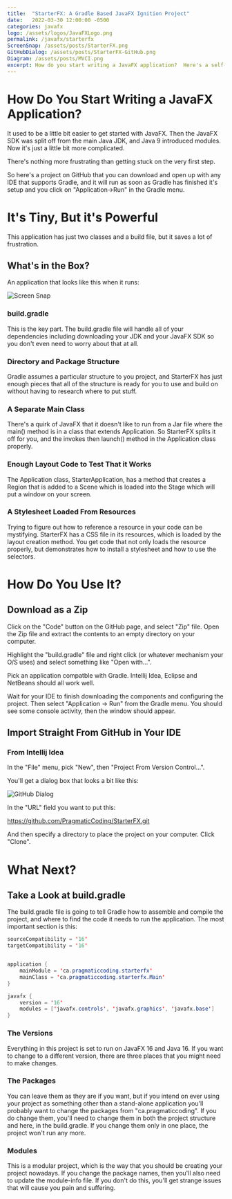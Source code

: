 ```yaml
---
title:  "StarterFX: A Gradle Based JavaFX Ignition Project"
date:   2022-03-30 12:00:00 -0500
categories: javafx
logo: /assets/logos/JavaFXLogo.png
permalink: /javafx/starterfx
ScreenSnap: /assets/posts/StarterFX.png
GitHubDialog: /assets/posts/StarterFX-GitHub.png
Diagram: /assets/posts/MVCI.png
excerpt: How do you start writing a JavaFX application?  Here's a self-contained project guaranteed to run out-of-the-box, with enough structure to get you started.
---
```


# How Do You Start Writing a JavaFX Application?

It used to be a little bit easier to get started with JavaFX.  Then the JavaFX SDK was split off from the main Java JDK, and Java 9 introduced modules.  Now it's just a little bit more complicated.

There's nothing more frustrating than getting stuck on the very first step.

So here's a project on GitHub that you can download and open up with any IDE that supports Gradle, and it will run as soon as Gradle has finished it's setup and you click on "Application->Run" in the Gradle menu.

# It's Tiny, But it's Powerful

This application has just two classes and a build file, but it saves a lot of frustration.

## What's in the Box?

An application that looks like this when it runs:

![Screen Snap]({{page.ScreenSnap}})


### build.gradle

This is the key part.  The build.gradle file will handle all of your dependencies including downloading your JDK and your JavaFX SDK so you don't even need to worry about that at all.  

### Directory and Package Structure

Gradle assumes a particular structure to you project, and StarterFX has just enough pieces that all of the structure is ready for you to use and build on without having to research where to put stuff.  

### A Separate Main Class

There's a quirk of JavaFX that it doesn't like to run from a Jar file where the main() method is in a class that extends Application.  So StarterFX splits it off for you, and the invokes then launch() method in the Application class properly.

### Enough Layout Code to Test That it Works

The Application class, StarterApplication, has a method that creates a Region that is added to a Scene which is loaded into the Stage which will put a window on your screen.  

### A Stylesheet Loaded From Resources

Trying to figure out how to reference a resource in your code can be mystifying.  StarterFX has a CSS file in its resources, which is loaded by the layout creation method.  You get code that not only loads the resource properly, but demonstrates how to install a stylesheet and how to use the selectors.

# How Do You Use It?

## Download as a Zip

Click on the "Code" button on the GitHub page, and select "Zip" file.  Open the Zip file and extract the contents to an empty directory on your computer.  

Highlight the "build.gradle" file and right click (or whatever mechanism your O/S uses) and select something like "Open with...".

Pick an application compatble with Gradle.  Intellij Idea, Eclipse and NetBeans should all work well.

Wait for your IDE to finish downloading the components and configuring the project.  Then select "Application -> Run" from the Gradle menu.  You should see some console activity, then the window should appear.

## Import Straight From GitHub in Your IDE

### From Intellij Idea

In the "File" menu, pick "New", then "Project From Version Control...".

You'll get a dialog box that looks a bit like this:

![GitHub Dialog]({{page.GitHubDialog}})

In the "URL" field you want to put this:

https://github.com/PragmaticCoding/StarterFX.git

And then specify a directory to place the project on your computer.  Click "Clone".

# What Next?

## Take a Look at build.gradle

The build.gradle file is going to tell Gradle how to assemble and compile the project, and where to find the code it needs to run the application.  The most important section is this:

``` java
sourceCompatibility = '16'
targetCompatibility = '16'


application {
    mainModule = 'ca.pragmaticcoding.starterfx'
    mainClass = 'ca.pragmaticcoding.starterfx.Main'
}

javafx {
    version = '16'
    modules = ['javafx.controls', 'javafx.graphics', 'javafx.base']
}
```

### The Versions

Everything in this project is set to run on JavaFX 16 and Java 16.  If you want to change to a different version, there are three places that you might need to make changes.

### The Packages

You can leave them as they are if you want, but if you intend on ever using your project as something other than a stand-alone application you'll probably want to change the packages from "ca.pragmaticcoding".  If you do change them, you'll need to change them in both the project structure and here, in the build.gradle.  If you change them only in one place, the project won't run any more.

### Modules

This is a modular project, which is the way that you should be creating your project nowadays.  If you change the package names, then you'll also need to update the module-info file.  If you don't do this, you'll get strange issues that will cause you pain and suffering.
